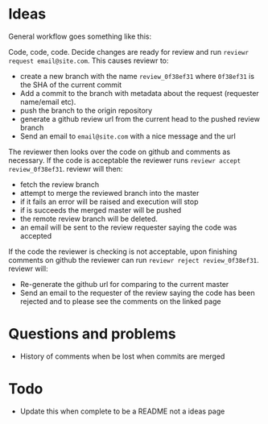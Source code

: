 
# Ideas

General workflow goes something like this:

Code, code, code. Decide changes are ready for review and run `reviewr
request email@site.com`. This causes reviewr to:

* create a new branch with the name `review_0f38ef31` where `0f38ef31`
is the SHA of the current commit
* Add a commit to the branch with metadata about the request
(requester name/email etc). 
* push the branch to the origin repository
* generate a github review url from the current head to the pushed
review branch
* Send an email to `email@site.com` with a nice message and the url

The reviewer then looks over the code on github and comments as
necessary. If the code is acceptable the reviewer runs `reviewr accept
review_0f38ef31`. reviewr will then:

* fetch the review branch
* attempt to merge the reviewed branch into the master
* if it fails an error will be raised and execution will stop
* if is succeeds the merged master will be pushed
* the remote review branch will be deleted.
* an email will be sent to the review requester saying the code was accepted

If the code the reviewer is checking is not acceptable, upon finishing
comments on github the reviewer can run `reviewr reject
review_0f38ef31`. reviewr will:

* Re-generate the github url for comparing to the current master
* Send an email to the requester of the review saying the code has
been rejected and to please see the comments on the linked page

# Questions and problems

* History of comments when be lost when commits are merged

# Todo

* Update this when complete to be a README not a ideas page

